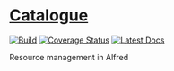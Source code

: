 # [Catalogue](https://github.com/wesselb/catalogue)

[![Build](https://travis-ci.org/wesselb/catalogue.svg?branch=master)](https://travis-ci.org/wesselb/catalogue)
[![Coverage Status](https://coveralls.io/repos/github/wesselb/catalogue/badge.svg?branch=master&service=github)](https://coveralls.io/github/wesselb/catalogue?branch=master)
[![Latest Docs](https://img.shields.io/badge/docs-latest-blue.svg)](https://wesselb.github.io/catalogue)

Resource management in Alfred
